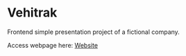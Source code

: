 # Vehitrak
Frontend simple presentation project of a fictional company.

Access webpage here: 
<a href="https://charliealpha094.github.io/Vehitrak/">Website</a>
